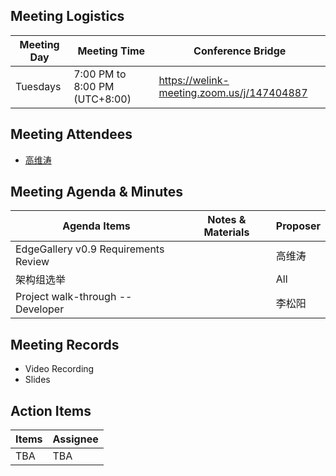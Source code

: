 ## Meeting Logistics

| Meeting Day  |  Meeting Time  | Conference Bridge  |
|---|---|---|
| Tuesdays  | 7:00 PM to 8:00 PM (UTC+8:00)   |  https://welink-meeting.zoom.us/j/147404887 |


## Meeting Attendees
- [高维涛](https://gitee.com/Gao_Victor)


## Meeting Agenda & Minutes
|  Agenda Items  |  Notes & Materials   |  Proposer |
|---|---|---|
|  EdgeGallery v0.9 Requirements Review   |    | 高维涛 |
|  架构组选举  |     | All |
|  Project walk-through -- Developer  |     | 李松阳 |

## Meeting Records
- Video Recording
- Slides


## Action Items
|  Items | Assignee   |
|---|---|
| TBA  | TBA|


